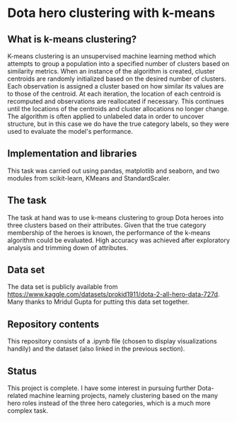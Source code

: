 
# Dota hero clustering with k-means

## What is k-means clustering?
K-means clustering is an unsupervised machine learning method which attempts to group a population into a specified number of clusters based on similarity metrics. When an instance of the algorithm is created, cluster centroids are randomly initialized based on the desired number of clusters. Each observation is assigned a cluster based on how similar its values are to those of the centroid.  At each iteration, the location of each centroid is recomputed and observations are reallocated if necessary. This continues until the locations of the centroids and cluster allocations no longer change. 
The algorithm is often applied to unlabeled data in order to uncover structure, but in this case we do have the true category labels, so they were used to evaluate the model's performance.

## Implementation and libraries
This task was carried out using pandas, matplotlib and seaborn, and two modules from scikit-learn, KMeans and StandardScaler.

## The task
The task at hand was to use k-means clustering to group Dota heroes into three clusters based on their attributes. Given that the true category membership of the heroes is known, the performance of the k-means algorithm could be evaluated. High accuracy was achieved after exploratory analysis and trimming down of attributes. 

## Data set
The data set is publicly available from https://www.kaggle.com/datasets/prokid1911/dota-2-all-hero-data-727d. Many thanks to Mridul Gupta for putting this data set together.

## Repository contents
This repository consists of a .ipynb file (chosen to display visualizations handily) and the dataset (also linked in the previous section).

## Status
This project is complete. I have some interest in pursuing further Dota-related machine learning projects, namely clustering based on the many hero roles instead of the three hero categories, which is a much more complex task.
